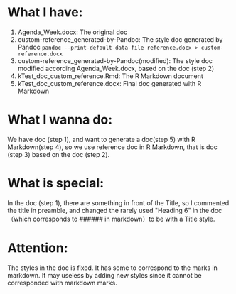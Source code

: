 # What I have:

1. Agenda_Week.docx: The original doc
2. custom-reference_generated-by-Pandoc: The style doc generated by Pandoc
   ``` pandoc --print-default-data-file reference.docx > custom-reference.docx ```
3. custom-reference_generated-by-Pandoc(modified): The style doc modified according Agenda_Week.docx, based on the doc (step 2) 
4. kTest_doc_custom_reference.Rmd: The R Markdown document
5. kTest_doc_custom_reference.docx: Final doc generated with R Markdown

# What I wanna do:

We have doc (step 1), and want to generate a doc(step 5) with R Markdown(step 4), so we use reference doc in R Markdown, that is doc (step 3) based on the doc (step 2).

# What is special:

In the doc (step 1), there are something in front of the Title, so I commented the title in preamble, and changed the rarely used "Heading 6" in the doc （which corresponds to ###### in markdown）to be with a Title style.

# Attention:

The styles in the doc is fixed. It has some to correspond to the marks in markdown. It may useless by adding new styles since it cannot be corresponded with markdown marks.